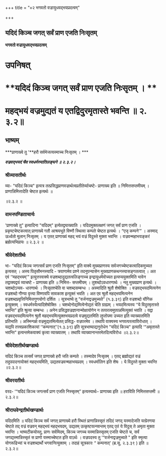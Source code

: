 +++
title = "०२ भगवतो वज्रायुधवद्भयप्रदत्वम्"

+++


## यदिदं किञ्च जगत् सर्वं प्राण एजति निःसृतम्

**भगवतो वज्रायुधवद्भयप्रदत्वम्**

# **उपनिषत्**

# **यदिदं किञ्च जगत् सर्वं प्राण एजति निःसृतम् । **

# **महद्भयं वज्रमुद्यतं य एतद्विदुरमृतास्ते भवन्ति ॥ २. ३.२॥**

## **भाष्यम्**

***प्राणाख्ये तु '**हरौ सर्वमेजत्यस्माच्च निःसृतम् । ***

***वज्रवद्भयदं चैव स्वधर्मस्यातिलङ्घने ॥ २.३.२।***

### **श्रीव्यासतीर्थः**

व्या- "यदिदं किञ्च" इत्यत्र तत्प्रसिद्धप्राणवज्रार्थत्वप्रतीतेर्व्याचष्टे- प्राणाख्य इति ॥ निमित्तसप्तमीयम् । प्राणान्निमित्तादेति चेष्टत इत्यर्थः ॥

॥२.३.२ ॥

### **वामनपण्डिताचार्यः**

'प्राणाख्ये तु" इत्यादिना "यदिदम्" इत्येतद्व्याख्याति । यदिदमुक्तलक्षणं जगत् सर्वं प्राण एजति । प्रकृष्टचेष्टकत्वात् प्राणाख्ये गतौ आश्रयभूते विष्णौ स्थित्वा कम्पते चेष्टत इत्यर्थः । “एजृ कम्पने’” । अस्माद् ऊर्ध्वतो मूलान् निःसृतम् । य एतत् प्राणाख्यं महद् भयं वज्रं विदुस्ते मुक्ता भवन्ति । वज्रवन्महाभयङ्करं ब्रह्मेत्यभिप्रायः ॥ २.३.२ ॥

### **श्रीवेदेशतीर्थः**

भा- "यदिदं किञ्च जगत्सर्वं प्राण एजति निःसृतम्” इति वाक्ये मुख्यप्राणस्य सर्वजगच्चेष्टकत्वादिकमुच्यत इत्यसत् । अस्य पितृसौमनस्यादि - त्रयाणामेव प्रश्ने तदनुपन्यासेन मुख्यप्राणकथनस्यासङ्गतत्वात् । अत एवं ‘‘महद्भयम्’” इत्युत्तरवाक्ये वज्रशब्दादुद्यतत्वलिङ्गाच्च इन्द्रायुधमेवोच्यत इत्यप्ययुक्तमिति भावेन तद्वाक्यद्वयं व्याचष्टे - प्राणाख्य इति ॥ निमित्त- सप्तमीयम् । तुशब्दोऽवधारणार्थः । नतु मुख्यप्राण इत्यर्थः । चशब्दोऽप्यव- धारणार्थः । निःसृतश्चेति वा चशब्दसम्बन्धः । अस्मादिति श्रुतौ शेषोक्तिः । वज्रवद्भयदमित्यनेन वज्रशब्दो गौण्या वृत्त्या विष्णावपि सावकाश इत्युक्तं भवति । अत एव श्रुतौ महद्भयमित्यनेन वज्रशब्दप्रवृत्तिनिमित्तगुणयोगो दर्शितः । सूत्रभाष्ये तु "वर्जनाद्वज्रमुच्यते” (१.३.३९) इति वज्रशब्दो यौगिक इत्युक्तम् । स्वधर्मस्येत्यादिशेषोक्तिः । चशब्देनोद्यमित्वेनोद्यतं चेति ग्राह्यम् । भयदमित्यस्य ‘‘ये विदुरमृतास्ते भवन्ति” इति श्रुत्या सम्बन्धः । अनेन प्रसिद्धवज्रज्ञानान्मोक्षायोगेन न तत्परत्वमुपपन्नमित्युक्तं भवति । यद्वा वज्रवद्भयदमित्यनेन श्रुतौ महद्भयमित्युक्तभयप्रदत्वे वज्रमुद्यतमिति लुप्तोपमा उच्यत इति व्याख्यातमिति प्रतिभाति । अस्मिन्पक्षे वज्रमुद्यतमित्येतत् प्रसिद्ध- वज्रपरमेव । तथापि वाक्यस्य भगवत्परत्वाविरोधात् । यद्यपि तत्त्वप्रकाशिकायां ‘‘कम्पनात्’’(१.३.३९) इति सूत्रभाष्याद्यनुरोधेन "यदिदं किञ्च" इत्यादि ‘“अमृतास्ते भवन्ति" इत्यन्तमेकवाक्यं कृत्वा व्याख्यातम् । तथापि व्याख्यानान्तरमेतदित्यविरोधः ॥२.३.२॥

### **श्रीवेदेशतीर्थखण्डार्थः**

यदिदं किञ्च तत्सर्वं जगत् प्राणाख्ये हरौ जति कम्पते । तस्मादेव निःसृतम् । एतद् ब्रह्मोद्यतं वज्रं तदुपपादनायोक्तं महद्भयमिति, उद्यतवज्रवन्महाभयप्रदम् । स्वधर्मालिन इति शेषः । ये विदुस्ते मुक्ता भवन्ति ॥२.३.२॥

### **श्रीवरदतीर्थः**

वरद- ‘“यदिदं किञ्च जगत्सर्वं प्राण एजति निस्सृतम्” इत्यस्यार्थः- प्राणाख्य इति ॥ हराविति निमित्तसप्तमी ॥ २.३.२॥

### **श्रीराघवेन्द्रतीर्थखण्डार्थः**

यदिदमिति ॥ यदिदं किञ्च सर्वं जगत् प्राणाख्ये हरौ स्थितं प्राणान्निस्सृतं तदिदं जगद् यस्मादेजति यत्प्रेरणया चेष्टते तद् वज्रं वज्रवन् महद्भयं महद्भयदम्, उद्यतम् उत्कृष्टयत्नवन्तम् एतद् एतं ये विदुस् ते अमृता मुक्ता भवन्ति । भाष्यटीकयोस्तु, प्राणः सर्वमिदम्, किञ्च जगच्च यस्मान्निस्सृतम् एजति चेष्टते च, सर्वं जगद्यस्मान्निस्सृतं स प्राणो यस्माच्चेष्टत इति वाऽर्थः । वज्रपदस्य तु ‘“वर्जनाद्वज्रमुच्यते " इति स्मृत्या योगरूढिभ्यां च वज्रशब्दार्थो भगवानित्युक्तम् । तदाहं सूत्रकारः “ कम्पनात्' (ब्र.सू. २.३.३९ ) इति ॥२.३.२॥

